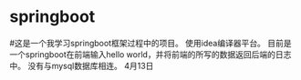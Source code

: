 # springboot
#这是一个我学习springboot框架过程中的项目。
使用idea编译器平台。
目前是一个springboot在前端输入hello world，并将前端的所写的数据返回后端的日志中。
没有与mysql数据库相连。 4月13日
